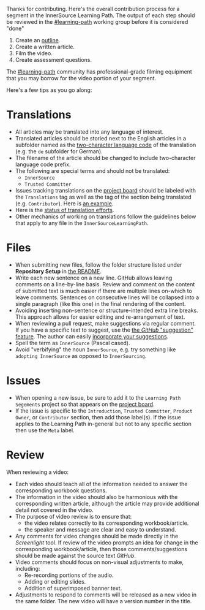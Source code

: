 Thanks for contributing.
Here's the overall contribution process for a segment in the InnerSource Learning Path.
The output of each step should be reviewed in the [#learning-path] working group before it is considered "done"

1. Create an [outline](./outline-template.md).
1. Create a written article.
1. Film the video.
1. Create assessment questions.

The [#learning-path] community has professional-grade filming equipment that you may borrow for the video portion of your segment.

Here's a few tips as you go along:

# Translations

* All articles may be translated into any language of interest.
* Translated articles should be storied next to the English articles in a subfolder named as the [two-character language code](https://www.loc.gov/standards/iso639-2/php/code_list.php) of the translation (e.g. the `de` subfolder for German).
* The filename of the article should be changed to include two-character language code prefix.
* The following are special terms and should not be translated:
  * `InnerSource`
  * `Trusted Committer`
* Issues tracking translations on the [project board](https://github.com/InnerSourceCommons/InnerSourceLearningPath/projects/1) should be labeled with the `Translations` tag as well as the tag of the section being translated (e.g. `Contributor`).
Here is [an example](https://github.com/InnerSourceCommons/InnerSourceLearningPath/issues/255).
* Here is the [status of translation efforts](https://github.com/InnerSourceCommons/InnerSourceLearningPath/wiki/Translations). 
* Other mechanics of working on translations follow the guidelines below that apply to any file in the `InnerSourceLearningPath`.

# Files

* When submitting new files, follow the folder structure listed under **Repository Setup** in [the README](./README.md).
* Write each new sentence on a new line.
GitHub allows leaving comments on a line-by-line basis.
Review and comment on the content of submitted text is much easier if there are multiple lines on-which to leave comments.
Sentences on consecutive lines will be collapsed into a single paragraph (like this one) in the final rendering of the content.
* Avoiding inserting non-sentence or structure-intended extra line breaks.
This approach allows for easier editing and re-arrangement of text.
* When reviewing a pull request, make suggestions via regular comment.
If you have a specific text to suggest, use the [the _GitHub_ "suggestion" feature][suggestion feature].
The author can easily [incorporate your suggestions][incorporate suggestions].
* Spell the term as `InnerSource` (Pascal cased).
* Avoid "verbifying" the noun `InnerSource`, e.g. try something like `adopting InnerSource` as opposed to `InnerSourcing`.

# Issues

* When opening a new issue, be sure to add it to the `Learning Path Segements` project so that appears on the [project board].
* If the issue is specific to the `Introduction`, `Trusted Committer`, `Product Owner`, or `Contributor` section, then add those label(s).
If the issue applies to the Learning Path in-general but not to any specific section then use the `Meta` label.

[suggestion feature]: https://help.github.com/articles/commenting-on-a-pull-request/#adding-line-comments-to-a-pull-request
[incorporate suggestions]: https://help.github.com/articles/incorporating-feedback-in-your-pull-request/
[project board]: https://github.com/InnerSourceCommons/InnerSourceLearningPath/projects/1

# Review

When reviewing a video:

* Each video should teach all of the information needed to answer the corresponding workbook questions.
* The information in the video should also be harmonious with the corresponding written article,
although the article may provide additional detail not covered in the video.
* The purpose of video review is to ensure that:
  * the video relates correctly to its corresponding workbook/article.
  * the speaker and message are clear and easy to understand.
* Any comments for video changes should be made directly in the _Screenlight_ tool.
If review of the video prompts an idea for change in the corresponding workbook/article,
then those comments/suggestions should be made against the source text _GitHub_.
* Video comments should focus on non-visual adjustments to make, including:
  * Re-recording portions of the audio.
  * Adding or editing slides.
  * Addition of superimposed banner text.
* Adjustments to respond to comments will be released as a new video in the same folder.
The new video will have a version number in the title.

[#learning-path]: https://app.slack.com/client/T04PXKRM0/CARTU4XV2
